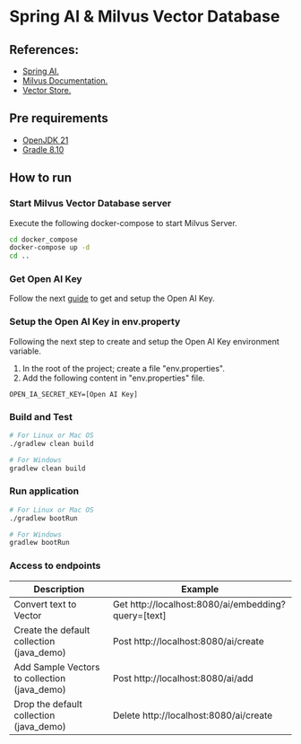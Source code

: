 # Spring AI & Milvus Vector Database 

## References:

- [Spring AI.](https://docs.spring.io/spring-ai/reference/api/vectordbs/milvus.html)
- [Milvus Documentation.](https://milvus.io/)
- [Vector Store.](https://zilliz.com/blog/spring-ai-and-milvus-using-milvus-as-spring-ai-vector-store)

## Pre requirements

- [OpenJDK 21](https://adoptium.net/es/temurin/releases/)
- [Gradle 8.10](https://gradle.org/releases/)


## How to run

### Start Milvus Vector Database server

Execute the following docker-compose to start Milvus Server.

```sh
cd docker_compose
docker-compose up -d
cd ..
```

### Get Open AI Key

Follow the next [guide](https://www.splendidfinancing.com/blog/how-to-get-an-openai-api-key-for-chatgpt) to get and setup the Open AI Key.

### Setup the Open AI Key in env.property

Following the next step to create and setup the Open AI Key environment variable.

1. In the root of the project; create a file "env.properties".
1. Add the following content in "env.properties" file.

```properties
OPEN_IA_SECRET_KEY=[Open AI Key]
```

### Build and Test

```sh
# For Linux or Mac OS
./gradlew clean build

# For Windows
gradlew clean build
```

### Run application

```sh
# For Linux or Mac OS
./gradlew bootRun

# For Windows
gradlew bootRun
```

### Access to endpoints

| Description                               | Example                                             |
|-------------------------------------------|-----------------------------------------------------|
| Convert text to Vector                    | Get http://localhost:8080/ai/embedding?query=[text] |
| Create the default collection (java_demo) | Post http://localhost:8080/ai/create                |
| Add Sample Vectors to collection (java_demo)                    | Post http://localhost:8080/ai/add|
| Drop the default collection (java_demo)   | Delete http://localhost:8080/ai/create              |
